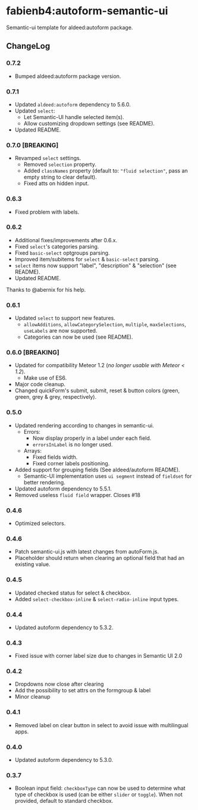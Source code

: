 fabienb4:autoform-semantic-ui
=========================

Semantic-ui template for aldeed:autoform package.

## ChangeLog

### 0.7.2

- Bumped aldeed:autoform package version.

### 0.7.1

- Updated `aldeed:autoform` dependency to 5.6.0.
- Updated `select`:
  - Let Semantic-UI handle selected item(s).
  - Allow customizing dropdown settings (see README).
- Updated README.

### 0.7.0 [BREAKING]

- Revamped `select` settings.
  - Removed `selection` property.
  - Added `classNames` property (default to: `"fluid selection"`, pass an empty string to clear default).
  - Fixed atts on hidden input.

### 0.6.3

- Fixed problem with labels.

### 0.6.2

- Additional fixes/improvements after 0.6.x.
 - Fixed `select`'s categories parsing.
 - Fixed `basic-select` optgroups parsing.
 - Improved item/subitems for `select` & `basic-select` parsing.
 - `select` items now support "label", "description" & "selection" (see README).
 - Updated README.

Thanks to @abernix for his help.

### 0.6.1

- Updated `select` to support new features.
  - `allowAdditions`, `allowCategorySelection`, `multiple`, `maxSelections`, `useLabels` are now supported.
  - Categories can now be used (see README).

### 0.6.0 [BREAKING]

- Updated for compatibility Meteor 1.2 (_no longer usable with Meteor < 1.2_).
  - Make use of ES6.
- Major code cleanup.
- Changed quickForm's submit, submit, reset & button colors (green, green, grey & grey, respectively).

### 0.5.0

- Updated rendering according to changes in semantic-ui.
  - Errors:
    - Now display properly in a label under each field.
    - `errorsInLabel` is no longer used.
  - Arrays:
    - Fixed fields width.
    - Fixed corner labels positioning.
- Added support for grouping fields (See aldeed/autoform README).
  - Semantic-UI implementation uses `ui segment` instead of `fieldset` for better rendering.
- Updated autoform dependency to 5.5.1.
- Removed useless `fluid field` wrapper. Closes #18

### 0.4.6

- Optimized selectors.

### 0.4.6

- Patch semantic-ui.js with latest changes from autoForm.js.
- Placeholder should return when clearing an optional field that had an existing value.

### 0.4.5

- Updated checked status for select & checkbox.
- Added `select-checkbox-inline` & `select-radio-inline` input types.

### 0.4.4

- Updated autoform dependency to 5.3.2.

### 0.4.3

- Fixed issue with corner label size due to changes in Semantic UI 2.0

### 0.4.2

- Dropdowns now close after clearing
- Add the possibility to set attrs on the formgroup & label
- Minor cleanup

### 0.4.1

- Removed label on clear button in select to avoid issue with multilingual apps.

### 0.4.0

- Updated autoform dependency to 5.3.0.

### 0.3.7

- Boolean input field: `checkboxType` can now be used to determine what type of checkbox is used (can be either `slider` or `toggle`). When not provided, default to standard checkbox.
